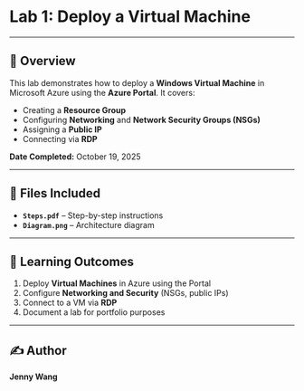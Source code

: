 # Lab 1: Deploy a Virtual Machine

---

## 📝 Overview
This lab demonstrates how to deploy a **Windows Virtual Machine** in Microsoft Azure using the **Azure Portal**. It covers:  

- Creating a **Resource Group**  
- Configuring **Networking** and **Network Security Groups (NSGs)**  
- Assigning a **Public IP**  
- Connecting via **RDP**  

**Date Completed:** October 19, 2025

---

## 📁 Files Included
- **`Steps.pdf`** – Step-by-step instructions  
- **`Diagram.png`** – Architecture diagram  

---

## 🎯 Learning Outcomes

1. Deploy **Virtual Machines** in Azure using the Portal  
2. Configure **Networking and Security** (NSGs, public IPs)  
3. Connect to a VM via **RDP**  
4. Document a lab for portfolio purposes  

---

## ✍️ Author
**Jenny Wang**


